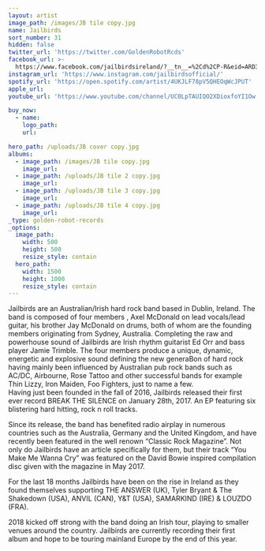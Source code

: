 ```yaml
---
layout: artist
image_path: /images/JB tile copy.jpg
name: Jailbirds
sort_number: 31
hidden: false
twitter_url: 'https://twitter.com/GoldenRobotRcds'
facebook_url: >-
  https://www.facebook.com/jailbirdsireland/?__tn__=%2Cd%2CP-R&eid=ARD3NdMRyCmV4M6YbplFk0qVrdHJh4bxWG_AvtbvNKlY1XU_xmPbHas9sDppsQO5H823yohtCg2wMBIx
instagram_url: 'https://www.instagram.com/jailbirdsofficial/'
spotify_url: 'https://open.spotify.com/artist/4UKJLF78pV5QHEOqWcJPUT'
apple_url:
youtube_url: 'https://www.youtube.com/channel/UC0LpTAUIQO2XDioxfoYI1Ow'

buy_now:
  - name: 
    logo_path: 
    url: 

hero_path: /uploads/JB cover copy.jpg
albums:
  - image_path: /images/JB tile copy.jpg
    image_url:
  - image_path: /uploads/JB tile 2 copy.jpg
    image_url:
  - image_path: /uploads/JB tile 3 copy.jpg
    image_url:
  - image_path: /uploads/JB tile 4 copy.jpg
    image_url:
_type: golden-robot-records
_options:
  image_path:
    width: 500
    height: 500
    resize_style: contain
  hero_path:
    width: 1500
    height: 1000
    resize_style: contain
---
```


Jailbirds are an Australian/Irish hard rock band based in Dublin, Ireland. The band is composed of four members , Axel McDonald on lead vocals/lead guitar, his brother Jay McDonald on drums, both of whom are the founding members originating from Sydney, Australia. Completing the raw and powerhouse sound of Jailbirds are Irish rhythm guitarist Ed Orr and bass player Jamie Trimble. The four members produce a unique, dynamic, energetic and explosive sound defining the new generaBon of hard rock having mainly been influenced by Australian pub rock bands such as AC/DC, Airbourne, Rose Tattoo and other successful bands for example Thin Lizzy, Iron Maiden, Foo Fighters, just to name a few.<br>Having just been founded in the fall of 2016, Jailbirds released their first ever record BREAK THE SILENCE on January 28th, 2017. An EP featuring six blistering hard hitting, rock n roll tracks.

Since its release, the band has benefited radio airplay in numerous countries such as the Australia, Germany and the United Kingdom, and have recently been featured in the well renown “Classic Rock Magazine”. Not only do Jailbirds have an article specifically for them, but their track “You Make Me Wanna Cry” was featured on the David Bowie inspired compilation disc given with the magazine in May 2017.

For the last 18 months Jailbirds have been on the rise in Ireland as they found themselves supporting THE ANSWER (UK), Tyler Bryant & The Shakedown (USA), ANVIL (CAN), Y&T (USA), SAMARKIND (IRE) & LOUZDO (FRA).

2018 kicked off strong with the band doing an Irish tour, playing to smaller venues around the country. Jailbirds are currently recording their first album and hope to be touring mainland Europe by the end of this year.